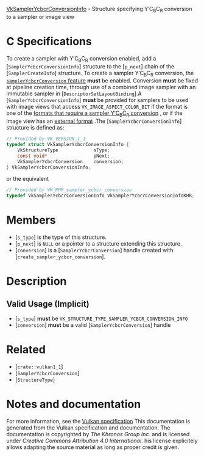 [VkSamplerYcbcrConversionInfo](https://www.khronos.org/registry/vulkan/specs/1.3-extensions/man/html/VkSamplerYcbcrConversionInfo.html) - Structure specifying Y′C<sub>B</sub>C<sub>R</sub> conversion to a sampler or image view

# C Specifications
To create a sampler with Y′C<sub>B</sub>C<sub>R</sub> conversion enabled, add a
[`SamplerYcbcrConversionInfo`] structure to the [`p_next`] chain of the
[`SamplerCreateInfo`] structure.
To create a sampler Y′C<sub>B</sub>C<sub>R</sub> conversion, the
[`samplerYcbcrConversion` feature](https://www.khronos.org/registry/vulkan/specs/1.3-extensions/html/vkspec.html#features-samplerYcbcrConversion) **must**  be enabled.
Conversion  **must**  be fixed at pipeline creation time, through use of a
combined image sampler with an immutable sampler in
[`DescriptorSetLayoutBinding`].A [`SamplerYcbcrConversionInfo`] **must**  be provided for samplers to be
used with image views that access `VK_IMAGE_ASPECT_COLOR_BIT` if the
format is one of the [formats
that require a sampler Y′C<sub>B</sub>C<sub>R</sub> conversion](https://www.khronos.org/registry/vulkan/specs/1.3-extensions/html/vkspec.html#formats-requiring-sampler-ycbcr-conversion)
, or if the image view has an
[external format](https://www.khronos.org/registry/vulkan/specs/1.3-extensions/html/vkspec.html#memory-external-android-hardware-buffer-external-formats)
.The [`SamplerYcbcrConversionInfo`] structure is defined as:
```c
// Provided by VK_VERSION_1_1
typedef struct VkSamplerYcbcrConversionInfo {
    VkStructureType             sType;
    const void*                 pNext;
    VkSamplerYcbcrConversion    conversion;
} VkSamplerYcbcrConversionInfo;
```
or the equivalent
```c
// Provided by VK_KHR_sampler_ycbcr_conversion
typedef VkSamplerYcbcrConversionInfo VkSamplerYcbcrConversionInfoKHR;
```

# Members
- [`s_type`] is the type of this structure.
- [`p_next`] is `NULL` or a pointer to a structure extending this structure.
- [`conversion`] is a [`SamplerYcbcrConversion`] handle created with [`create_sampler_ycbcr_conversion`].

# Description
## Valid Usage (Implicit)
-  [`s_type`] **must**  be `VK_STRUCTURE_TYPE_SAMPLER_YCBCR_CONVERSION_INFO`
-  [`conversion`] **must**  be a valid [`SamplerYcbcrConversion`] handle

# Related
- [`crate::vulkan1_1`]
- [`SamplerYcbcrConversion`]
- [`StructureType`]

# Notes and documentation
For more information, see the [Vulkan specification](https://www.khronos.org/registry/vulkan/specs/1.3-extensions/html/vkspec.html)
This documentation is generated from the Vulkan specification and documentation.
The documentation is copyrighted by *The Khronos Group Inc.* and is licensed under *Creative Commons Attribution 4.0 International*.
his license explicitely allows adapting the source material as long as proper credit is given.
        